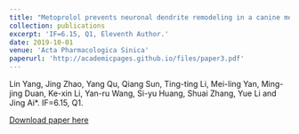```yaml
---
title: "Metoprolol prevents neuronal dendrite remodeling in a canine model of chronic obstructive sleep apnea."
collection: publications
excerpt: 'IF=6.15, Q1, Eleventh Author.'
date: 2019-10-01
venue: 'Acta Pharmacologica Sinica'
paperurl: 'http://academicpages.github.io/files/paper3.pdf'
---
```

Lin Yang, Jing Zhao, Yang Qu, Qiang Sun, Ting-ting Li, Mei-ling Yan, Ming-jing Duan, Ke-xin Li, Yan-ru Wang, Si-yu Huang, Shuai Zhang, Yue Li and Jing Ai*. IF=6.15, Q1.

[Download paper here](http://academicpages.github.io/files/paper3.pdf)
